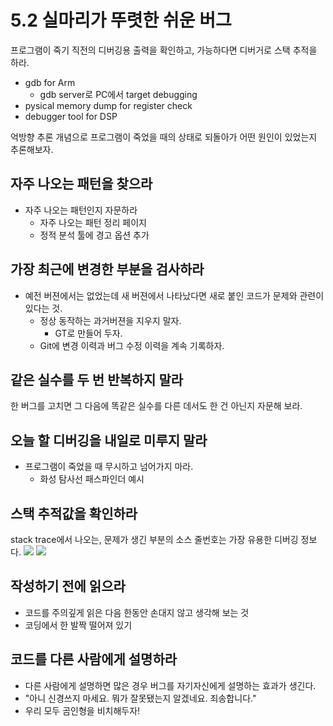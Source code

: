 # 5.2 실마리가 뚜렷한 쉬운 버그
프로그램이 죽기 직전의 디버깅용 출력을 확인하고, 가능하다면 디버거로 스택 추적을 하라.
- gdb for Arm
	- gdb server로 PC에서 target debugging
- pysical memory dump for register check
- debugger tool for DSP

억방향 추론 개념으로 프로그램이 죽었을 때의 상태로 되돌아가 어떤 원인이 있었는지 추론해보자.

## 자주 나오는 패턴을 찾으라
- 자주 나오는 패턴인지 자문하라
	- 자주 나오는 패턴 정리 페이지
	- 정적 분석 툴에 경고 옵션 추가
## 가장 최근에 변경한 부분을 검사하라
- 예전 버젼에서는 없었는데 새 버젼에서 나타났다면 새로 붙인 코드가 문제와 관련이 있다는 것.
	- 정상 동작하는 과거버젼을 지우지 말자.
		- GT로 만들어 두자.
	- Git에 변경 이력과 버그 수정 이력을 계속 기록하자.
## 같은 실수를 두 번 반복하지 말라
한 버그를 고치면 그 다음에 똑같은 실수를 다른 데서도 한 건 아닌지 자문해 보라.
## 오늘 할 디버깅을 내일로 미루지 말라
- 프로그램이 죽었을 때 무시하고 넘어가지 마라.
	- 화성 탐사선 패스파인더 예시
## 스택 추적값을 확인하라
stack trace에서 나오는, 문제가 생긴 부분의 소스 줄번호는 가장 유용한 디버깅 정보다.
![](https://i.imgur.com/8F2MXqi.png)
![](https://i.imgur.com/4tKb1Md.png)
## 작성하기 전에 읽으라
- 코드를 주의깊게 읽은 다음 한동안 손대지 않고 생각해 보는 것
- 코딩에서 한 발짝 떨어져 있기
## 코드를 다른 사람에게 설명하라
- 다른 사람에게 설명하면 많은 경우 버그를 자기자신에게 설명하는 효과가 생긴다.
- "아니 신경쓰지 마세요. 뭐가 잘못됐는지 알겠네요. 죄송합니다."
- 우리 모두 곰인형을 비치해두자!

